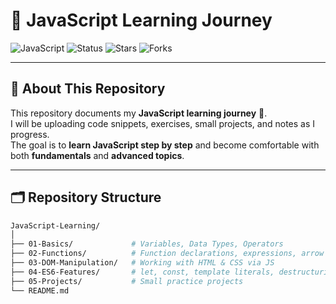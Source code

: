 # 🚀 JavaScript Learning Journey  

![JavaScript](https://img.shields.io/badge/JavaScript-Learning-yellow?style=for-the-badge&logo=javascript)
![Status](https://img.shields.io/badge/Status-In_Progress-blue?style=for-the-badge)
![Stars](https://img.shields.io/github/stars/Ahmed-Abdulrahim/JavaScript-Course?style=for-the-badge)
![Forks](https://img.shields.io/github/forks/Ahmed-Abdulrahim/JavaScript-Course?style=for-the-badge)

---

## 📌 About This Repository  

This repository documents my **JavaScript learning journey** 🧠.  
I will be uploading code snippets, exercises, small projects, and notes as I progress.  
The goal is to **learn JavaScript step by step** and become comfortable with both **fundamentals** and **advanced topics**.

---

## 🗂️ Repository Structure  

```bash
JavaScript-Learning/
│
├── 01-Basics/             # Variables, Data Types, Operators
├── 02-Functions/          # Function declarations, expressions, arrow functions
├── 03-DOM-Manipulation/   # Working with HTML & CSS via JS
├── 04-ES6-Features/       # let, const, template literals, destructuring, etc.
├── 05-Projects/           # Small practice projects
└── README.md

